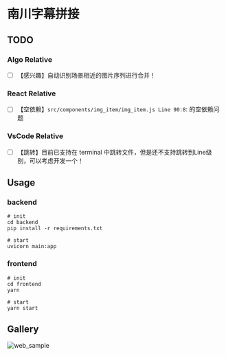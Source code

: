 # 南川字幕拼接

## TODO

### Algo Relative

- [ ] 【感兴趣】自动识别场景相近的图片序列进行合并！

### React Relative

- [ ] 【空依赖】`src/components/img_item/img_item.js Line 90:8`: 的空依赖问题

### VsCode Relative

- [ ] 【跳转】目前已支持在 terminal 中跳转文件，但是还不支持跳转到Line级别，可以考虑开发一个！

## Usage

### backend

```shell
# init
cd backend
pip install -r requirements.txt

# start
uvicorn main:app
```

### frontend

```shell
# init
cd frontend
yarn

# start
yarn start
```

## Gallery

![web_sample](.imgs/web_sample.png)
